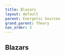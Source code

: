 ```yaml
---
title: Blazars
layout: default
parent: Energetic Sources
grand_parent: Theory
nav_order: 3
---
```


## Blazars
